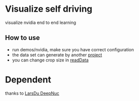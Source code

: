# Visualize self driving
visualize nvidia end to end learning

## How to use
* run demos/nvidia, make sure you have correct configuration
* the data set can generate by another [project](https://github.com/cos120/grabTorcs)
* you can change crop size in [readData](deepnuc/readData.py)

# Dependent
thanks to [LarsDu DeepNuc](https://github.com/LarsDu/DeepNuc) 


